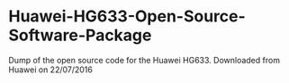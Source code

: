 # Huawei-HG633-Open-Source-Software-Package
Dump of the open source code for the Huawei HG633. Downloaded from Huawei on 22/07/2016
